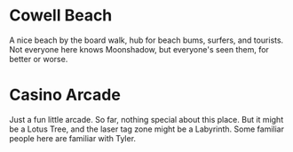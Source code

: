 # Cowell Beach
A nice beach by the board walk, hub for beach bums, surfers, and tourists. Not everyone here knows Moonshadow, but everyone's seen them, for better or worse.

# Casino Arcade
Just a fun little arcade. So far, nothing special about this place. But it might be a Lotus Tree, and the laser tag zone might be a Labyrinth. Some familiar people here are familiar with Tyler.

